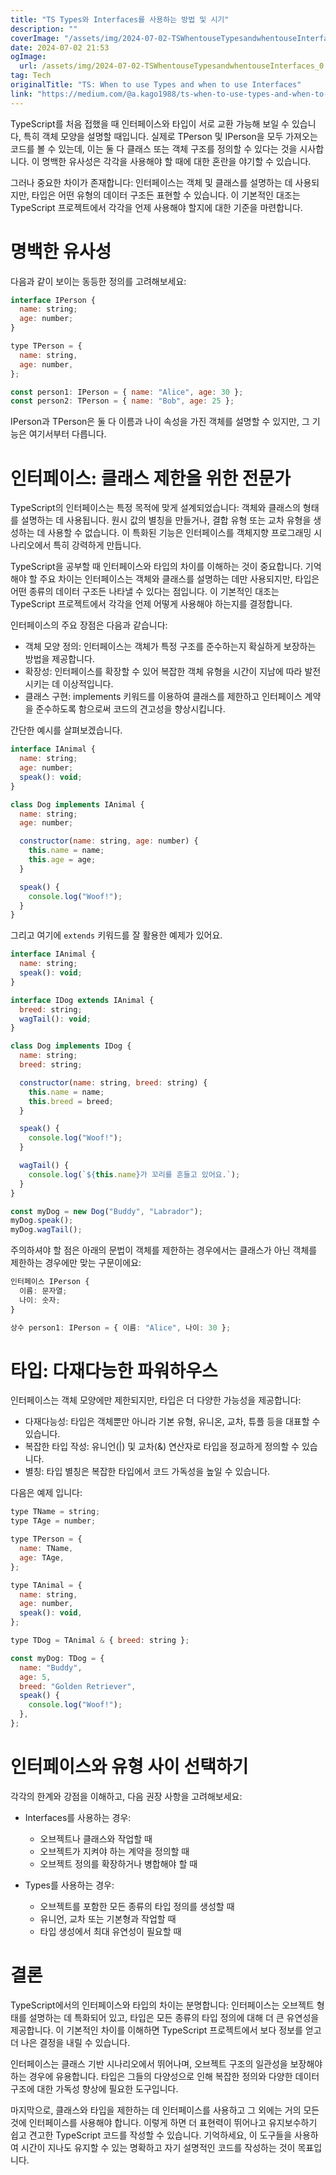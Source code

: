 ```yaml
---
title: "TS Types와 Interfaces를 사용하는 방법 및 시기"
description: ""
coverImage: "/assets/img/2024-07-02-TSWhentouseTypesandwhentouseInterfaces_0.png"
date: 2024-07-02 21:53
ogImage:
  url: /assets/img/2024-07-02-TSWhentouseTypesandwhentouseInterfaces_0.png
tag: Tech
originalTitle: "TS: When to use Types and when to use Interfaces"
link: "https://medium.com/@a.kago1988/ts-when-to-use-types-and-when-to-use-interfaces-561e8cab2166"
---
```


TypeScript를 처음 접했을 때 인터페이스와 타입이 서로 교환 가능해 보일 수 있습니다, 특히 객체 모양을 설명할 때입니다. 실제로 TPerson 및 IPerson을 모두 가져오는 코드를 볼 수 있는데, 이는 둘 다 클래스 또는 객체 구조를 정의할 수 있다는 것을 시사합니다. 이 명백한 유사성은 각각을 사용해야 할 때에 대한 혼란을 야기할 수 있습니다.

그러나 중요한 차이가 존재합니다: 인터페이스는 객체 및 클래스를 설명하는 데 사용되지만, 타입은 어떤 유형의 데이터 구조든 표현할 수 있습니다. 이 기본적인 대조는 TypeScript 프로젝트에서 각각을 언제 사용해야 할지에 대한 기준을 마련합니다.

# 명백한 유사성

다음과 같이 보이는 동등한 정의를 고려해보세요:

<div class="content-ad"></div>

```js
interface IPerson {
  name: string;
  age: number;
}

type TPerson = {
  name: string,
  age: number,
};

const person1: IPerson = { name: "Alice", age: 30 };
const person2: TPerson = { name: "Bob", age: 25 };
```

IPerson과 TPerson은 둘 다 이름과 나이 속성을 가진 객체를 설명할 수 있지만, 그 기능은 여기서부터 다릅니다.

# 인터페이스: 클래스 제한을 위한 전문가

TypeScript의 인터페이스는 특정 목적에 맞게 설계되었습니다: 객체와 클래스의 형태를 설명하는 데 사용됩니다. 원시 값의 별칭을 만들거나, 결합 유형 또는 교차 유형을 생성하는 데 사용할 수 없습니다. 이 특화된 기능은 인터페이스를 객체지향 프로그래밍 시나리오에서 특히 강력하게 만듭니다.

<div class="content-ad"></div>

TypeScript을 공부할 때 인터페이스와 타입의 차이를 이해하는 것이 중요합니다. 기억해야 할 주요 차이는 인터페이스는 객체와 클래스를 설명하는 데만 사용되지만, 타입은 어떤 종류의 데이터 구조든 나타낼 수 있다는 점입니다. 이 기본적인 대조는 TypeScript 프로젝트에서 각각을 언제 어떻게 사용해야 하는지를 결정합니다.

인터페이스의 주요 장점은 다음과 같습니다:

- 객체 모양 정의: 인터페이스는 객체가 특정 구조를 준수하는지 확실하게 보장하는 방법을 제공합니다.
- 확장성: 인터페이스를 확장할 수 있어 복잡한 객체 유형을 시간이 지남에 따라 발전시키는 데 이상적입니다.
- 클래스 구현: implements 키워드를 이용하여 클래스를 제한하고 인터페이스 계약을 준수하도록 함으로써 코드의 견고성을 향상시킵니다.

간단한 예시를 살펴보겠습니다.

<div class="content-ad"></div>

```js
interface IAnimal {
  name: string;
  age: number;
  speak(): void;
}

class Dog implements IAnimal {
  name: string;
  age: number;

  constructor(name: string, age: number) {
    this.name = name;
    this.age = age;
  }

  speak() {
    console.log("Woof!");
  }
}
```

그리고 여기에 `extends` 키워드를 잘 활용한 예제가 있어요.

```js
interface IAnimal {
  name: string;
  speak(): void;
}

interface IDog extends IAnimal {
  breed: string;
  wagTail(): void;
}

class Dog implements IDog {
  name: string;
  breed: string;

  constructor(name: string, breed: string) {
    this.name = name;
    this.breed = breed;
  }

  speak() {
    console.log("Woof!");
  }

  wagTail() {
    console.log(`${this.name}가 꼬리를 흔들고 있어요.`);
  }
}

const myDog = new Dog("Buddy", "Labrador");
myDog.speak();
myDog.wagTail();
```

주의하셔야 할 점은 아래의 문법이 객체를 제한하는 경우에서는 클래스가 아닌 객체를 제한하는 경우에만 맞는 구문이에요:

<div class="content-ad"></div>

```typescript
인터페이스 IPerson {
  이름: 문자열;
  나이: 숫자;
}

상수 person1: IPerson = { 이름: "Alice", 나이: 30 };
```

# 타입: 다재다능한 파워하우스

인터페이스는 객체 모양에만 제한되지만, 타입은 더 다양한 가능성을 제공합니다:

- 다재다능성: 타입은 객체뿐만 아니라 기본 유형, 유니온, 교차, 튜플 등을 대표할 수 있습니다.
- 복잡한 타입 작성: 유니언(|) 및 교차(&) 연산자로 타입을 정교하게 정의할 수 있습니다.
- 별칭: 타입 별칭은 복잡한 타입에서 코드 가독성을 높일 수 있습니다.

<div class="content-ad"></div>

다음은 예제 입니다:

```js
type TName = string;
type TAge = number;

type TPerson = {
  name: TName,
  age: TAge,
};

type TAnimal = {
  name: string,
  age: number,
  speak(): void,
};

type TDog = TAnimal & { breed: string };

const myDog: TDog = {
  name: "Buddy",
  age: 5,
  breed: "Golden Retriever",
  speak() {
    console.log("Woof!");
  },
};
```

# 인터페이스와 유형 사이 선택하기

각각의 한계와 강점을 이해하고, 다음 권장 사항을 고려해보세요:

<div class="content-ad"></div>

- Interfaces를 사용하는 경우:

  - 오브젝트나 클래스와 작업할 때
  - 오브젝트가 지켜야 하는 계약을 정의할 때
  - 오브젝트 정의를 확장하거나 병합해야 할 때

- Types를 사용하는 경우:
  - 오브젝트를 포함한 모든 종류의 타입 정의를 생성할 때
  - 유니언, 교차 또는 기본형과 작업할 때
  - 타입 생성에서 최대 유연성이 필요할 때

# 결론

TypeScript에서의 인터페이스와 타입의 차이는 분명합니다: 인터페이스는 오브젝트 형태를 설명하는 데 특화되어 있고, 타입은 모든 종류의 타입 정의에 대해 더 큰 유연성을 제공합니다. 이 기본적인 차이를 이해하면 TypeScript 프로젝트에서 보다 정보를 얻고 더 나은 결정을 내릴 수 있습니다.

인터페이스는 클래스 기반 시나리오에서 뛰어나며, 오브젝트 구조의 일관성을 보장해야 하는 경우에 유용합니다. 타입은 그들의 다양성으로 인해 복잡한 정의와 다양한 데이터 구조에 대한 가독성 향상에 필요한 도구입니다.

<div class="content-ad"></div>

마지막으로, 클래스와 타입을 제한하는 데 인터페이스를 사용하고 그 외에는 거의 모든 것에 인터페이스를 사용해야 합니다. 이렇게 하면 더 표현력이 뛰어나고 유지보수하기 쉽고 견고한 TypeScript 코드를 작성할 수 있습니다. 기억하세요, 이 도구들을 사용하여 시간이 지나도 유지할 수 있는 명확하고 자기 설명적인 코드를 작성하는 것이 목표입니다.

